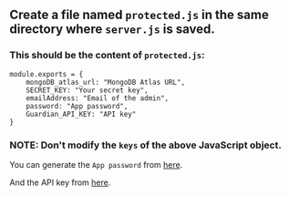 ## Create a file named `protected.js` in the same directory where `server.js` is saved.

### This should be the content of `protected.js`:

```
module.exports = {
    mongoDB_atlas_url: "MongoDB Atlas URL",
    SECRET_KEY: "Your secret key",
    emailAddress: "Email of the admin",
    password: "App password",
    Guardian_API_KEY: "API key"
}
```

### NOTE: Don't modify the `keys` of the above JavaScript object. 

You can generate the `App password` from <a href="https://myaccount.google.com/apppasswords?rapt=AEjHL4M9n3xSlpV6CEticowzaIBPXjKRZ0-mIg4p9I88UcJi_LTkP_gv0gMyDc3rI66IIiPJ2qHZvSbWwqLI9E9Lh8msYPXuxQ">here</a>.

And the API key from <a href="https://open-platform.theguardian.com/">here</a>.
